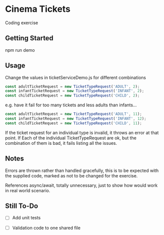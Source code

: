 # Cinema Tickets

Coding exercise

## Getting Started

npm run demo

## Usage

Change the values in ticketServiceDemo.js for different combinations

```javascript
const adultTicketRequest = new TicketTypeRequest('ADULT', 2);
const infantTicketRequest = new TicketTypeRequest('INFANT', 2);
const childTicketRequest = new TicketTypeRequest('CHILD', 2);
```

e.g. have it fail for too many tickets and less adults than infants...
```javascript
const adultTicketRequest = new TicketTypeRequest('ADULT', 11);
const infantTicketRequest = new TicketTypeRequest('INFANT', 12);
const childTicketRequest = new TicketTypeRequest('CHILD', 11);
```

If the ticket request for an individual type is invalid, it throws an error at that point.  If Each of the individual TicketTypeRequest are ok, but the combination of them is bad, it fails listing all the issues.

## Notes

Errors are thrown rather than handled gracefully, this is to be expected with the supplied code, marked as not to be changed for the exercise.

References async/await, totally unnecessary, just to show how would work in real world scenario.

## Still To-Do

- [ ] Add unit tests
- [ ] Validation code to one shared file

